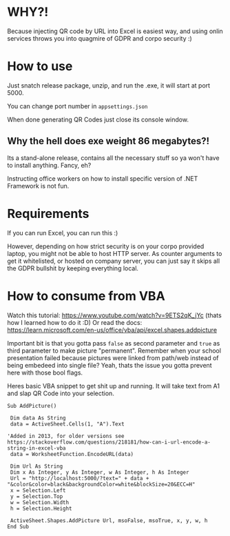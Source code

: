 # WHY?!

Because injecting QR code by URL into Excel is easiest way, and using onlin services throws you into quagmire of GDPR and corpo security :)

# How to use

Just snatch release package, unzip, and run the .exe, it will start at port 5000.

You can change port number in `appsettings.json`

When done generating QR Codes just close its console window.

## Why the hell does exe weight 86 megabytes?!

Its a stand-alone release, contains all the necessary stuff so ya won't have to install anything. Fancy, eh?

Instructing office workers on how to install specific version of .NET Framework is not fun.

# Requirements

If you can run Excel, you can run this :)

However, depending on how strict security is on your corpo provided laptop, you might not be able to host HTTP server. 
As counter arguments to get it whitelisted, or hosted on company server, you can just say it skips all the GDPR bullshit by keeping everything local.

# How to consume from VBA

Watch this tutorial: https://www.youtube.com/watch?v=9ETS2qK_jYc (thats how I learned how to do it :D)
Or read the docs: https://learn.microsoft.com/en-us/office/vba/api/excel.shapes.addpicture

Important bit is that you gotta pass `false` as second parameter and `true` as third parameter to make picture "permanent". 
Remember when your school presentation failed because pictures were linked from path/web instead of being embedeed into single file? Yeah, thats the issue you gotta prevent here with those bool flags.

Heres basic VBA snippet to get shit up and running. It will take text from A1 and slap QR Code into your selection.

```
Sub AddPicture()

 Dim data As String
 data = ActiveSheet.Cells(1, "A").Text

'Added in 2013, for older versions see https://stackoverflow.com/questions/218181/how-can-i-url-encode-a-string-in-excel-vba
 data = WorksheetFunction.EncodeURL(data) 

 Dim Url As String
 Dim x As Integer, y As Integer, w As Integer, h As Integer
 Url = "http://localhost:5000/?text=" + data + "&color&color=black&backgroundColor=white&blockSize=20&ECC=H"
 x = Selection.Left
 y = Selection.Top
 w = Selection.Width
 h = Selection.Height
 
 ActiveSheet.Shapes.AddPicture Url, msoFalse, msoTrue, x, y, w, h
End Sub
```
